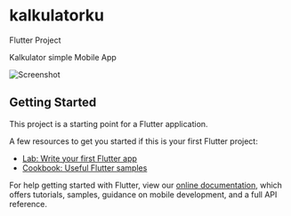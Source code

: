 # kalkulatorku

Flutter Project

Kalkulator simple Mobile App

![Screenshot](https://user-images.githubusercontent.com/11708092/61951832-5e397300-afdc-11e9-937b-df51727b7954.png)

## Getting Started

This project is a starting point for a Flutter application.

A few resources to get you started if this is your first Flutter project:

- [Lab: Write your first Flutter app](https://flutter.dev/docs/get-started/codelab)
- [Cookbook: Useful Flutter samples](https://flutter.dev/docs/cookbook)

For help getting started with Flutter, view our
[online documentation](https://flutter.dev/docs), which offers tutorials,
samples, guidance on mobile development, and a full API reference.

